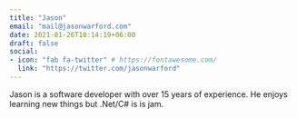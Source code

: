 ```yaml
---
title: "Jason"
email: "mail@jasonwarford.com"
date: 2021-01-26T10:14:19+06:00
draft: false
social:
- icon: "fab fa-twitter" # https://fontawesome.com/
  link: "https://twitter.com/jasonwarford"
---
```


Jason is a software developer with over 15 years of experience. He enjoys learning new things but .Net/C# is is jam.